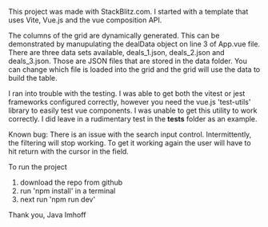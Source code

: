 This project was made with StackBlitz.com. I started with a template that uses Vite, Vue.js and the vue composition API.

The columns of the grid are dynamically generated. This can be demonstrated by manupulating the dealData object on line 3 of App.vue file. 
There are three data sets available, deals_1.json, deals_2.json and deals_3.json. Those are JSON files that are stored in the data folder. You can change 
which file is loaded into the grid and the grid will use the data to build the table.

I ran into trouble with the testing. I was able to get both the vitest or jest frameworks configured correctly, however you need the 
vue.js 'test-utils' library to easily test vue components. I was unable to get this utility to work correctly. I did leave in a rudimentary 
test in the __tests__ folder as an example.

Known bug: There is an issue with the search input control. Intermittently, the filtering will stop working. To get it working again
the user will have to hit return with the cursor in the field.


To run the project
1) download the repo from github
2) run 'npm install' in a terminal
3) next run 'npm run dev'

Thank you,
Java Imhoff
   
